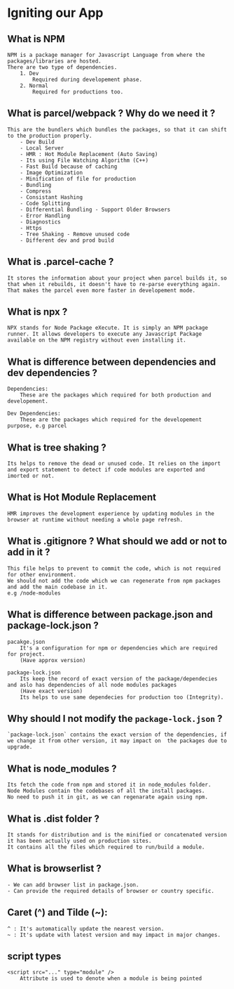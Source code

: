 # Igniting our App

## What is NPM

    NPM is a package manager for Javascript Language from where the packages/libraries are hosted.
    There are two type of dependencies.
        1. Dev
            Required during developement phase.
        2. Normal
            Required for productions too.

## What is parcel/webpack ? Why do we need it ?

    This are the bundlers which bundles the packages, so that it can shift to the production properly.
        - Dev Build
        - Local Server
        - HMR : Hot Module Replacement (Auto Saving)
        - Its using File Watching Algorithm (C++)
        - Fast Build because of caching
        - Image Optimization
        - Minification of file for production
        - Bundling
        - Compress
        - Consistant Hashing
        - Code Splitting
        - Differential Bundling - Support Older Browsers
        - Error Handling
        - Diagnostics
        - Https
        - Tree Shaking - Remove unused code
        - Different dev and prod build

## What is .parcel-cache ?

    It stores the information about your project when parcel builds it, so that when it rebuilds, it doesn't have to re-parse everything again. That makes the parcel even more faster in developement mode.

## What is npx ?

    NPX stands for Node Package eXecute. It is simply an NPM package runner. It allows developers to execute any Javascript Package available on the NPM registry without even installing it.

## What is difference between dependencies and dev dependencies ?

    Dependencies:
        These are the packages which required for both production and developement.

    Dev Dependencies:
        These are the packages which required for the developement purpose, e.g parcel

## What is tree shaking ?

    Its helps to remove the dead or unused code. It relies on the import and export statement to detect if code modules are exported and imorted or not.

## What is Hot Module Replacement

    HMR improves the development experience by updating modules in the browser at runtime without needing a whole page refresh.

## What is .gitignore ? What should we add or not to add in it ?

    This file helps to prevent to commit the code, which is not required for other environment.
    We should not add the code which we can regenerate from npm packages and add the main codebase in it.
    e.g /node-modules

## What is difference between package.json and package-lock.json ?

    pacakge.json
        It's a configuration for npm or dependencies which are required for project.
        (Have approx version)

    package-lock.json
        Its keep the record of exact version of the package/dependecies and aslo has dependencies of all node modules packages
        (Have exact version)
        Its helps to use same dependecies for production too (Integrity).

## Why should I not modify the `package-lock.json` ?

    `package-lock.json` contains the exact version of the dependencies, if we change it from other version, it may impact on  the packages due to upgrade.

## What is node_modules ?

    Its fetch the code from npm and stored it in node_modules folder.
    Node Modules contain the codebases of all the install packages.
    No need to push it in git, as we can regenarate again using npm.

## What is .dist folder ?

    It stands for distribution and is the minified or concatenated version it has been actually used on production sites.
    It contains all the files which required to run/build a module.

## What is browserlist ?

    - We can add browser list in package.json.
    - Can provide the required details of browser or country specific.

## Caret (^) and Tilde (~):

    ^ : It's automatically update the nearest version.
    ~ : It's update with latest version and may impact in major changes.

## script types

    <script src="..." type="module" />
        Attribute is used to denote when a module is being pointed
